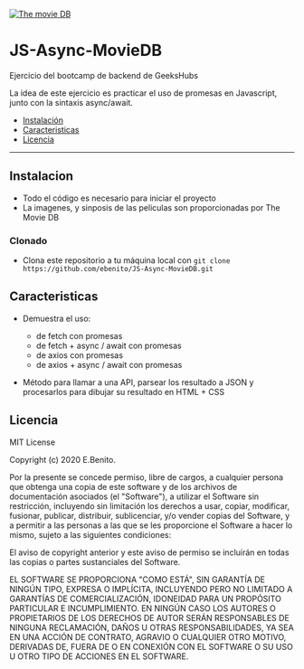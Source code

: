 [![The movie DB](https://www.themoviedb.org/assets/2/v4/logos/v2/blue_short-8e7b30f73a4020692ccca9c88bafe5dcb6f8a62a4c6bc55cd9ba82bb2cd95f6c.svg)](https://www.themoviedb.org/) 

# JS-Async-MovieDB
Ejercicio del bootcamp de backend de GeeksHubs

La idea de este ejercicio es practicar el uso de promesas en Javascript, junto con la sintaxis async/await.


- [Instalación](#Instalacion)
- [Caracteristicas](#Caracteristicas)
- [Licencia](#Licencia)


---

## Instalacion

- Todo el código es necesario para iniciar el proyecto
- La imagenes, y sinposis de las peliculas son proporcionadas por The Movie DB

### Clonado

- Clona este repositorio a tu máquina local con `git clone https://github.com/ebenito/JS-Async-MovieDB.git`

## Caracteristicas

- Demuestra el uso:
  - de fetch con promesas
  - de fetch + async / await con promesas 
  - de axios con promesas  
  - de axios + async / await con promesas 
  
- Método para llamar a una API, parsear los resultado a JSON y procesarlos para dibujar su resultado en HTML + CSS

## Licencia

MIT License

Copyright (c) 2020 E.Benito.  

Por la presente se concede permiso, libre de cargos, a cualquier persona que obtenga una copia de este software y de los archivos de documentación asociados (el "Software"), a utilizar el Software sin restricción, incluyendo sin limitación los derechos a usar, copiar, modificar, fusionar, publicar, distribuir, sublicenciar, y/o vender copias del Software, y a permitir a las personas a las que se les proporcione el Software a hacer lo mismo, sujeto a las siguientes condiciones:

El aviso de copyright anterior y este aviso de permiso se incluirán en todas las copias o partes sustanciales del Software.

EL SOFTWARE SE PROPORCIONA "COMO ESTÁ", SIN GARANTÍA DE NINGÚN TIPO, EXPRESA O IMPLÍCITA, INCLUYENDO PERO NO LIMITADO A GARANTÍAS DE COMERCIALIZACIÓN, IDONEIDAD PARA UN PROPÓSITO PARTICULAR E INCUMPLIMIENTO. EN NINGÚN CASO LOS AUTORES O PROPIETARIOS DE LOS DERECHOS DE AUTOR SERÁN RESPONSABLES DE NINGUNA RECLAMACIÓN, DAÑOS U OTRAS RESPONSABILIDADES, YA SEA EN UNA ACCIÓN DE CONTRATO, AGRAVIO O CUALQUIER OTRO MOTIVO, DERIVADAS DE, FUERA DE O EN CONEXIÓN CON EL SOFTWARE O SU USO U OTRO TIPO DE ACCIONES EN EL SOFTWARE.
